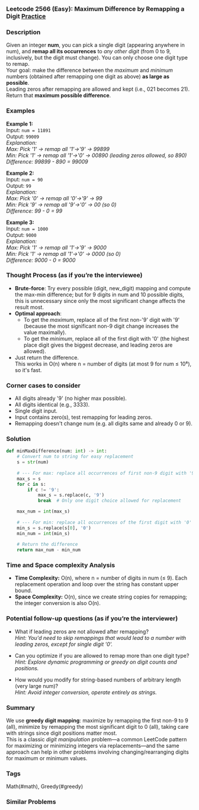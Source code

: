 ### Leetcode 2566 (Easy): Maximum Difference by Remapping a Digit [Practice](https://leetcode.com/problems/maximum-difference-by-remapping-a-digit)

### Description  
Given an integer **num**, you can pick a single digit (appearing anywhere in num), and **remap all its occurrences** to *any other digit* (from 0 to 9, inclusively, but the digit must change). You can only choose one digit type to remap.   
Your goal: make the difference between the *maximum* and *minimum* numbers (obtained after remapping one digit as above) **as large as possible**.  
Leading zeros after remapping are allowed and kept (i.e., 021 becomes 21).  
Return that **maximum possible difference**.

### Examples  

**Example 1:**  
Input: `num = 11891`  
Output: `99009`  
*Explanation:  
Max: Pick '1' → remap all '1'→'9' → 99899  
Min: Pick '1' → remap all '1'→'0' → 00890 (leading zeros allowed, so 890)  
Difference: 99899 - 890 = 99009*

**Example 2:**  
Input: `num = 90`  
Output: `99`  
*Explanation:  
Max: Pick '0' → remap all '0'→'9' → 99  
Min: Pick '9' → remap all '9'→'0' → 00 (so 0)  
Difference: 99 - 0 = 99*

**Example 3:**  
Input: `num = 1000`  
Output: `9000`  
*Explanation:  
Max: Pick '1' → remap all '1'→'9' → 9000  
Min: Pick '1' → remap all '1'→'0' → 0000 (so 0)  
Difference: 9000 - 0 = 9000*


### Thought Process (as if you’re the interviewee)  
- **Brute-force**: Try every possible (digit, new_digit) mapping and compute the max-min difference; but for 9 digits in num and 10 possible digits, this is unnecessary since only the most significant change affects the result most.
- **Optimal approach**:
  - To get the *maximum*, replace all of the first non-'9' digit with '9' (because the most significant non-9 digit change increases the value maximally).
  - To get the *minimum*, replace all of the first digit with '0' (the highest place digit gives the biggest decrease, and leading zeros are allowed).
- Just return the difference.  
This works in O(n) where n = number of digits (at most 9 for num ≤ 10⁸), so it's fast.


### Corner cases to consider  
- All digits already '9' (no higher max possible).
- All digits identical (e.g., 3333).
- Single digit input.
- Input contains zero(s), test remapping for leading zeros.
- Remapping doesn't change num (e.g. all digits same and already 0 or 9).


### Solution

```python
def minMaxDifference(num: int) -> int:
    # Convert num to string for easy replacement
    s = str(num)
    
    # --- For max: replace all occurrences of first non-9 digit with '9' ---
    max_s = s
    for c in s:
        if c != '9':
            max_s = s.replace(c, '9')
            break  # Only one digit choice allowed for replacement

    max_num = int(max_s)
    
    # --- For min: replace all occurrences of the first digit with '0' ---
    min_s = s.replace(s[0], '0')
    min_num = int(min_s)
    
    # Return the difference
    return max_num - min_num
```

### Time and Space complexity Analysis  

- **Time Complexity:** O(n), where n = number of digits in num (≤ 9). Each replacement operation and loop over the string has constant upper bound.
- **Space Complexity:** O(n), since we create string copies for remapping; the integer conversion is also O(n).


### Potential follow-up questions (as if you’re the interviewer)  

- What if leading zeros are not allowed after remapping?  
  *Hint: You'd need to skip remappings that would lead to a number with leading zeros, except for single digit '0'.*

- Can you optimize if you are allowed to remap more than one digit type?  
  *Hint: Explore dynamic programming or greedy on digit counts and positions.*

- How would you modify for string-based numbers of arbitrary length (very large num)?  
  *Hint: Avoid integer conversion, operate entirely as strings.*


### Summary
We use **greedy digit mapping**: maximize by remapping the first non-9 to 9 (all), minimize by remapping the most significant digit to 0 (all), taking care with strings since digit positions matter most.  
This is a classic *digit manipulation* problem—a common LeetCode pattern for maximizing or minimizing integers via replacements—and the same approach can help in other problems involving changing/rearranging digits for maximum or minimum values.

### Tags
Math(#math), Greedy(#greedy)

### Similar Problems
